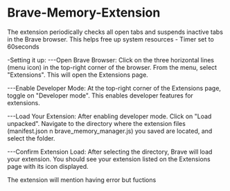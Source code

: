 # Brave-Memory-Extension
The extension periodically checks all open tabs and suspends inactive tabs in the Brave browser.
This helps free up system resources - Timer set to 60seconds

-Setting it up: 
---Open Brave Browser:
Click on the three horizontal lines (menu icon) in the top-right corner of the browser.
From the menu, select "Extensions". This will open the Extensions page.

---Enable Developer Mode:
At the top-right corner of the Extensions page, toggle on "Developer mode". This enables developer features for extensions.

---Load Your Extension:
After enabling developer mode. Click on "Load unpacked".
Navigate to the directory where the extension files (manifest.json n brave_memory_manager.js) you saved are located, and select the folder.

---Confirm Extension Load:
After selecting the directory, Brave will load your extension. You should see your extension listed on the Extensions page with its icon displayed.

The extension will mention having error but fuctions
